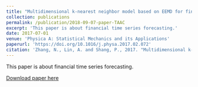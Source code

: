 ```yaml
---
title: "Multidimensional k-nearest neighbor model based on EEMD for financial time series forecasting"
collection: publications
permalink: /publication/2018-09-07-paper-TAAC
excerpt: 'This paper is about financial time series forecasting.'
date: 2017-07-01
venue: 'Physica A: Statistical Mechanics and its Applications'
paperurl: 'https://doi.org/10.1016/j.physa.2017.02.072'
citation: 'Zhang, N., Lin, A. and Shang, P., 2017. "Multidimensional k-nearest neighbor model based on EEMD for financial time series forecasting."<i>Physica A: Statistical Mechanics and its Applications</i>. 477, pp.161-173.'  
---
```

This paper is about financial time series forecasting.

[Download paper here](http://ningningzhang-nina.github.io/files/eemd.pdf)

